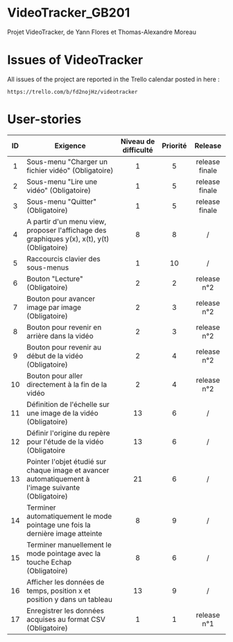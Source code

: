 # VideoTracker_GB201

Projet VideoTracker, de Yann Flores et Thomas-Alexandre Moreau

# Issues of VideoTracker

All issues of the project are reported in the Trello calendar posted in here :

```
https://trello.com/b/fd2nojHz/videotracker
```

# User-stories

| ID | Exigence | Niveau de difficulté | Priorité | Release |
| :----: | ---- | :----: | :----: | :----: |
| 1 | Sous-menu "Charger un fichier vidéo" (Obligatoire) | 1 | 5 | release finale |
| 2 | Sous-menu "Lire une vidéo" (Obligatoire) | 1 | 5 | release finale |
| 3 | Sous-menu "Quitter" (Obligatoire) | 1 | 5 | release finale |
| 4 | A partir d'un menu view, proposer l'affichage des graphiques y(x), x(t), y(t) (Obligatoire) | 8 | 8 | / |
| 5 | Raccourcis clavier des sous-menus | 1 | 10 | / |
| 6 | Bouton "Lecture" (Obligatoire) | 2 | 2 | release n°2 |
| 7 | Bouton pour avancer image par image (Obligatoire) | 2 | 3 | release n°2 |
| 8 | Bouton pour revenir en arrière dans la vidéo | 2 | 3 | release n°2 |
| 9 | Bouton pour revenir au début de la vidéo (Obligatoire) | 2 | 4 | release n°2 |
| 10 | Bouton pour aller directement à la fin de la vidéo | 2 | 4 | release n°2 |
| 11 | Définition de l'échelle sur une image de la vidéo (Obligatoire) | 13 | 6 | / |
| 12 | Définir l'origine du repère pour l'étude de la vidéo (Obligatoire | 13 | 6 | / |
| 13 | Pointer l'objet étudié sur chaque image et avancer automatiquement à l'image suivante (Obligatoire) | 21 | 6 | / |
| 14 | Terminer automatiquement le mode pointage une fois la dernière image atteinte | 8 | 9 | / |
| 15 | Terminer manuellement le mode pointage avec la touche Echap (Obligatoire) | 8 | 6 | / |
| 16 | Afficher les données de temps, position x et position y dans un tableau | 13 | 9 | / |
| 17 | Enregistrer les données acquises au format CSV (Obligatoire) | 1 | 1 | release n°1 |
